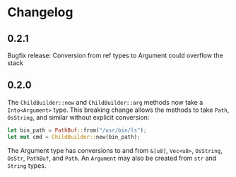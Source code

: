 # Changelog

## 0.2.1

Bugfix release: Conversion from ref types to Argument could overflow the stack

## 0.2.0

The `ChildBuilder::new` and `ChildBuilder::arg` methods now take a
`Into<Argument>` type. This breaking change allows the methods to take
`Path`, `OsString`, and similar without explicit conversion:

```rust
let bin_path = PathBuf::from("/usr/bin/ls");
let mut cmd = ChildBuilder::new(bin_path);
```

The Argument type has conversions to and from `&[u8]`, `Vec<u8>`,
`OsString`, `OsStr`, `PathBuf`, and `Path`. An `Argument` may also be created
from `str` and `String` types.
